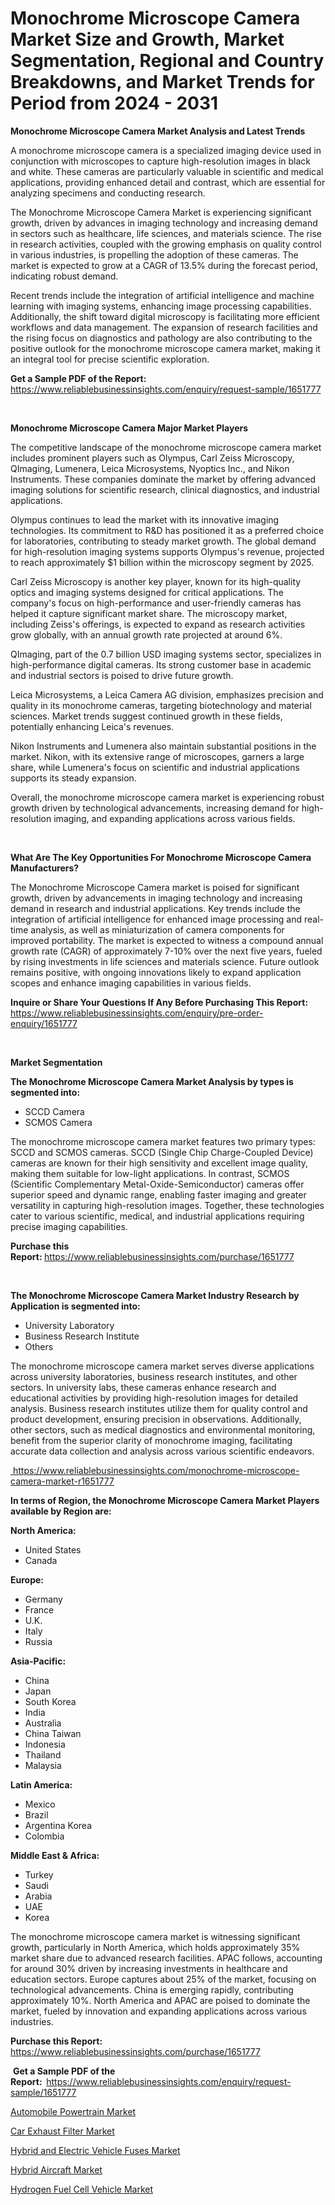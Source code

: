 <p><h1>Monochrome Microscope Camera Market Size and Growth, Market Segmentation, Regional and Country Breakdowns, and Market Trends for Period from 2024 -  2031</h1></p><p><strong>Monochrome Microscope Camera Market Analysis and Latest Trends</strong></p>
<p><p>A monochrome microscope camera is a specialized imaging device used in conjunction with microscopes to capture high-resolution images in black and white. These cameras are particularly valuable in scientific and medical applications, providing enhanced detail and contrast, which are essential for analyzing specimens and conducting research. </p><p>The Monochrome Microscope Camera Market is experiencing significant growth, driven by advances in imaging technology and increasing demand in sectors such as healthcare, life sciences, and materials science. The rise in research activities, coupled with the growing emphasis on quality control in various industries, is propelling the adoption of these cameras. The market is expected to grow at a CAGR of 13.5% during the forecast period, indicating robust demand.</p><p>Recent trends include the integration of artificial intelligence and machine learning with imaging systems, enhancing image processing capabilities. Additionally, the shift toward digital microscopy is facilitating more efficient workflows and data management. The expansion of research facilities and the rising focus on diagnostics and pathology are also contributing to the positive outlook for the monochrome microscope camera market, making it an integral tool for precise scientific exploration.</p></p>
<p><strong>Get a Sample PDF of the Report:&nbsp;</strong> <a href="https://www.reliablebusinessinsights.com/enquiry/request-sample/1651777?utm_campaign=1877&utm_medium=2&utm_source=Github&utm_content=ia&utm_term=08122024&utm_id=monochrome-microscope-camera">https://www.reliablebusinessinsights.com/enquiry/request-sample/1651777</a></p>
<p>&nbsp;</p>
<p><strong>Monochrome Microscope Camera Major Market Players</strong></p>
<p><p>The competitive landscape of the monochrome microscope camera market includes prominent players such as Olympus, Carl Zeiss Microscopy, QImaging, Lumenera, Leica Microsystems, Nyoptics Inc., and Nikon Instruments. These companies dominate the market by offering advanced imaging solutions for scientific research, clinical diagnostics, and industrial applications.</p><p>Olympus continues to lead the market with its innovative imaging technologies. Its commitment to R&D has positioned it as a preferred choice for laboratories, contributing to steady market growth. The global demand for high-resolution imaging systems supports Olympus's revenue, projected to reach approximately $1 billion within the microscopy segment by 2025.</p><p>Carl Zeiss Microscopy is another key player, known for its high-quality optics and imaging systems designed for critical applications. The company's focus on high-performance and user-friendly cameras has helped it capture significant market share. The microscopy market, including Zeiss's offerings, is expected to expand as research activities grow globally, with an annual growth rate projected at around 6%.</p><p>QImaging, part of the 0.7 billion USD imaging systems sector, specializes in high-performance digital cameras. Its strong customer base in academic and industrial sectors is poised to drive future growth. </p><p>Leica Microsystems, a Leica Camera AG division, emphasizes precision and quality in its monochrome cameras, targeting biotechnology and material sciences. Market trends suggest continued growth in these fields, potentially enhancing Leica's revenues.</p><p>Nikon Instruments and Lumenera also maintain substantial positions in the market. Nikon, with its extensive range of microscopes, garners a large share, while Lumenera's focus on scientific and industrial applications supports its steady expansion. </p><p>Overall, the monochrome microscope camera market is experiencing robust growth driven by technological advancements, increasing demand for high-resolution imaging, and expanding applications across various fields.</p></p>
<p>&nbsp;</p>
<p><strong>What Are The Key Opportunities For Monochrome Microscope Camera Manufacturers?</strong></p>
<p><p>The Monochrome Microscope Camera market is poised for significant growth, driven by advancements in imaging technology and increasing demand in research and industrial applications. Key trends include the integration of artificial intelligence for enhanced image processing and real-time analysis, as well as miniaturization of camera components for improved portability. The market is expected to witness a compound annual growth rate (CAGR) of approximately 7-10% over the next five years, fueled by rising investments in life sciences and materials science. Future outlook remains positive, with ongoing innovations likely to expand application scopes and enhance imaging capabilities in various fields.</p></p>
<p><strong>Inquire or Share Your Questions If Any Before Purchasing This Report:</strong> <a href="https://www.reliablebusinessinsights.com/enquiry/pre-order-enquiry/1651777?utm_campaign=1877&utm_medium=2&utm_source=Github&utm_content=ia&utm_term=08122024&utm_id=monochrome-microscope-camera">https://www.reliablebusinessinsights.com/enquiry/pre-order-enquiry/1651777</a></p>
<p>&nbsp;</p>
<p><strong>Market Segmentation</strong></p>
<p><strong>The Monochrome Microscope Camera Market Analysis by types is segmented into:</strong></p>
<p><ul><li>SCCD Camera</li><li>SCMOS Camera</li></ul></p>
<p><p>The monochrome microscope camera market features two primary types: SCCD and SCMOS cameras. SCCD (Single Chip Charge-Coupled Device) cameras are known for their high sensitivity and excellent image quality, making them suitable for low-light applications. In contrast, SCMOS (Scientific Complementary Metal-Oxide-Semiconductor) cameras offer superior speed and dynamic range, enabling faster imaging and greater versatility in capturing high-resolution images. Together, these technologies cater to various scientific, medical, and industrial applications requiring precise imaging capabilities.</p></p>
<p><strong>Purchase this Report:&nbsp;</strong><a href="https://www.reliablebusinessinsights.com/purchase/1651777?utm_campaign=1877&utm_medium=2&utm_source=Github&utm_content=ia&utm_term=08122024&utm_id=monochrome-microscope-camera">https://www.reliablebusinessinsights.com/purchase/1651777</a></p>
<p>&nbsp;</p>
<p><strong>The Monochrome Microscope Camera Market Industry Research by Application is segmented into:</strong></p>
<p><ul><li>University Laboratory</li><li>Business Research Institute</li><li>Others</li></ul></p>
<p><p>The monochrome microscope camera market serves diverse applications across university laboratories, business research institutes, and other sectors. In university labs, these cameras enhance research and educational activities by providing high-resolution images for detailed analysis. Business research institutes utilize them for quality control and product development, ensuring precision in observations. Additionally, other sectors, such as medical diagnostics and environmental monitoring, benefit from the superior clarity of monochrome imaging, facilitating accurate data collection and analysis across various scientific endeavors.</p></p>
<p><a href="https://www.reliablebusinessinsights.com/monochrome-microscope-camera-market-r1651777?utm_campaign=1877&utm_medium=2&utm_source=Github&utm_content=ia&utm_term=08122024&utm_id=monochrome-microscope-camera">&nbsp;https://www.reliablebusinessinsights.com/monochrome-microscope-camera-market-r1651777</a></p>
<p><strong>In terms of Region, the Monochrome Microscope Camera Market Players available by Region are:</strong></p>
<p>
    <p> <strong> North America: </strong>
        <ul>
            <li>United States</li>
            <li>Canada</li>
        </ul>
        </p> 
    <p> <strong> Europe: </strong>
        <ul>
            <li>Germany</li>
            <li>France</li>
            <li>U.K.</li>
            <li>Italy</li>
            <li>Russia</li>
        </ul>
        </p> 
    <p> <strong> Asia-Pacific: </strong>
        <ul>
            <li>China</li>
            <li>Japan</li>
            <li>South Korea</li>
            <li>India</li>
            <li>Australia</li>
            <li>China Taiwan</li>
            <li>Indonesia</li>
            <li>Thailand</li>
            <li>Malaysia</li>
        </ul>
        </p> 
    <p> <strong> Latin America: </strong>
        <ul>
            <li>Mexico</li>
            <li>Brazil</li>
            <li>Argentina Korea</li>
            <li>Colombia</li>
        </ul>
        </p> 
    <p> <strong> Middle East & Africa: </strong>
        <ul>
            <li>Turkey</li>
            <li>Saudi</li>
            <li>Arabia</li>
            <li>UAE</li>
            <li>Korea</li>
        </ul>
    </p>
    </p>
<p><p>The monochrome microscope camera market is witnessing significant growth, particularly in North America, which holds approximately 35% market share due to advanced research facilities. APAC follows, accounting for around 30% driven by increasing investments in healthcare and education sectors. Europe captures about 25% of the market, focusing on technological advancements. China is emerging rapidly, contributing approximately 10%. North America and APAC are poised to dominate the market, fueled by innovation and expanding applications across various industries.</p></p>
<p><strong>Purchase this Report: </strong><a href="https://www.reliablebusinessinsights.com/purchase/1651777?utm_campaign=1877&utm_medium=2&utm_source=Github&utm_content=ia&utm_term=08122024&utm_id=monochrome-microscope-camera">https://www.reliablebusinessinsights.com/purchase/1651777</a></p>
<p>&nbsp;<strong>Get a Sample PDF of the Report:&nbsp;&nbsp;</strong><a href="https://www.reliablebusinessinsights.com/enquiry/request-sample/1651777?utm_campaign=1877&utm_medium=2&utm_source=Github&utm_content=ia&utm_term=08122024&utm_id=monochrome-microscope-camera">https://www.reliablebusinessinsights.com/enquiry/request-sample/1651777</a></p>
<p><strong></strong></p>
<p><p><a href="https://www.linkedin.com/pulse/the-sympatico-insight-9odme?utm_campaign=1877&utm_medium=2&utm_source=Github&utm_content=ia&utm_term=08122024&utm_id=monochrome-microscope-camera">Automobile Powertrain Market</a></p><p><a href="https://www.linkedin.com/pulse/the-sympatico-insight-9odme?utm_campaign=1877&utm_medium=2&utm_source=Github&utm_content=ia&utm_term=08122024&utm_id=monochrome-microscope-camera">Car Exhaust Filter Market</a></p><p><a href="https://www.linkedin.com/pulse/the-sympatico-insight-9odme?utm_campaign=1877&utm_medium=2&utm_source=Github&utm_content=ia&utm_term=08122024&utm_id=monochrome-microscope-camera">Hybrid and Electric Vehicle Fuses Market</a></p><p><a href="https://www.linkedin.com/pulse/the-sympatico-insight-9odme?utm_campaign=1877&utm_medium=2&utm_source=Github&utm_content=ia&utm_term=08122024&utm_id=monochrome-microscope-camera">Hybrid Aircraft Market</a></p><p><a href="https://www.linkedin.com/pulse/futur-trend-quest-sl8ue?utm_campaign=1877&utm_medium=2&utm_source=Github&utm_content=ia&utm_term=08122024&utm_id=monochrome-microscope-camera">Hydrogen Fuel Cell Vehicle Market</a></p></p>